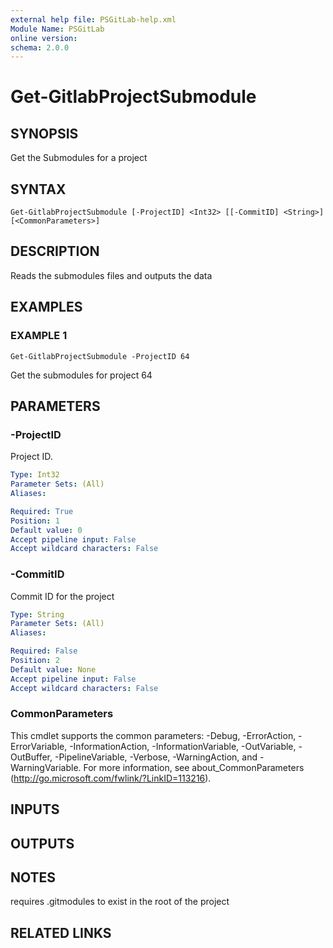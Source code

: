```yaml
---
external help file: PSGitLab-help.xml
Module Name: PSGitLab
online version:
schema: 2.0.0
---
```


# Get-GitlabProjectSubmodule

## SYNOPSIS
Get the Submodules for a project

## SYNTAX

```
Get-GitlabProjectSubmodule [-ProjectID] <Int32> [[-CommitID] <String>] [<CommonParameters>]
```

## DESCRIPTION
Reads the submodules files and outputs the data

## EXAMPLES

### EXAMPLE 1
```
Get-GitlabProjectSubmodule -ProjectID 64
```

Get the submodules for project 64

## PARAMETERS

### -ProjectID
Project ID.

```yaml
Type: Int32
Parameter Sets: (All)
Aliases:

Required: True
Position: 1
Default value: 0
Accept pipeline input: False
Accept wildcard characters: False
```

### -CommitID
Commit ID for the project

```yaml
Type: String
Parameter Sets: (All)
Aliases:

Required: False
Position: 2
Default value: None
Accept pipeline input: False
Accept wildcard characters: False
```

### CommonParameters
This cmdlet supports the common parameters: -Debug, -ErrorAction, -ErrorVariable, -InformationAction, -InformationVariable, -OutVariable, -OutBuffer, -PipelineVariable, -Verbose, -WarningAction, and -WarningVariable. For more information, see about_CommonParameters (http://go.microsoft.com/fwlink/?LinkID=113216).

## INPUTS

## OUTPUTS

## NOTES
requires .gitmodules to exist in the root of the project

## RELATED LINKS
